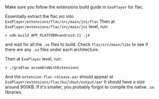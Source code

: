 Make sure you follow the extensions build guide in `ExoPlayer` for flac.

Essentially extract the flac src into `ExoPlayer/extensions/flac/src/main/jni/flac`
Then at `ExoPlayer/extensions/flac/src/main/jni` level, run:
```
> ndk-build APP_PLATFORM=android-11 -j4
```
and wait for all the `.so` files to build. Check `flac/src/main/libs` to see if there are any `.so`
files under each architecture.

Then at `ExoPlayer` level, run:
 ```
 > ./gradlew assembleWithExtensions
 ```
And the `extension-flac-release.aar` should appear at `ExoPlayer/extensions/flac/buildout/output/aar`
It should have a size around 900KB. If it's smaller, you probably forgot to compile the native `.so`
libraries.
